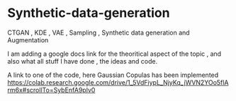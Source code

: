 # Synthetic-data-generation
CTGAN , KDE , VAE , Sampling , Synthetic data generation and Augmentation 

I am adding a google docs link for the theoritical aspect of the topic , and also what all stuff I have done , the ideas and code.


A link to one of the code, here Gaussian Copulas has been implemented https://colab.research.google.com/drive/1_5VdFiypL_NjyKq_jWVN2YOo5flArm6x#scrollTo=SybEnfA9plv0
